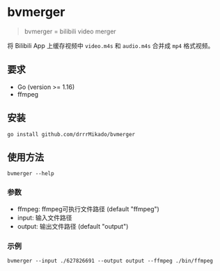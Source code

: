 # bvmerger

> bvmerger = bilibili video merger

将 Bilibili App 上缓存视频中 `video.m4s` 和 `audio.m4s` 合并成 `mp4` 格式视频。

## 要求

- Go (version >= 1.16)
- ffmpeg

## 安装

```shell
go install github.com/drrrMikado/bvmerger
```

## 使用方法

```shell
bvmerger --help
```

### 参数

- ffmpeg: ffmpeg可执行文件路径 (default "ffmpeg")
- input: 输入文件路径
- output: 输出文件路径 (default "output")

### 示例

```shell
bvmerger --input ./627826691 --output output --ffmpeg ./bin/ffmpeg
```

